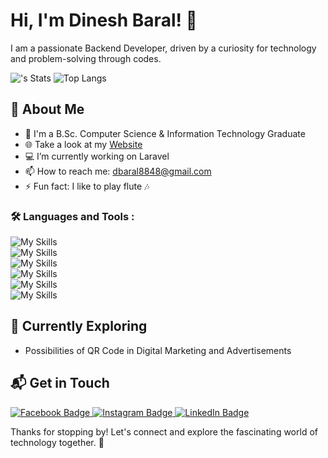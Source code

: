 # Hi, I'm Dinesh Baral! 👋

I am a passionate Backend Developer, driven by a curiosity for technology and problem-solving through codes.

![<username>'s Stats](https://github-readme-stats.vercel.app/api?username=d-baral&theme=vue-dark&show_icons=true&hide_border=true&count_private=true)
![Top Langs](https://github-readme-stats.vercel.app/api/top-langs/?username=d-baral&layout=compact)

## 🚀 About Me

- 🔭 I'm a B.Sc. Computer Science & Information Technology Graduate
- 🌐 Take a look at my <a href="https://www.dineshbaral.com.np/">Website</a>
- 💻 I’m currently working on Laravel
- 📫 How to reach me: <a href="mailto:dbaral8848@gmail.com">dbaral8848@gmail.com</a>
- ⚡ Fun fact: I like to play flute 🎶


### :hammer_and_wrench: Languages and Tools :
![My Skills](https://skillicons.dev/icons?i=html,css,js)<br> 
![My Skills](https://skillicons.dev/icons?i=ps,ai,figma,xd)<br>
![My Skills](https://skillicons.dev/icons?i=php,laravel)<br>
![My Skills](https://skillicons.dev/icons?i=mysql,postgres)<br>
![My Skills](https://skillicons.dev/icons?i=git,github,gitlab)<br>
![My Skills](https://skillicons.dev/icons?i=vscode,postman)<br>

## 🌱 Currently Exploring
  - Possibilities of QR Code in Digital Marketing and Advertisements

## 📬 Get in Touch

<div id="badges">
  <a href="https://www.facebook.com/dinz.111">
    <img src="https://img.shields.io/badge/LinkedIn-blue?style=for-the-badge&logo=linkedin&logoColor=white" alt="Facebook Badge"/>
  </a>
  <a href="https://www.instagram.com/dinz.111/">
    <img src="https://img.shields.io/badge/LinkedIn-blue?style=for-the-badge&logo=linkedin&logoColor=white" alt="Instagram Badge"/>
  </a>
  <a href="https://www.linkedin.com/in/d-baral/">
    <img src="https://img.shields.io/badge/LinkedIn-blue?style=for-the-badge&logo=linkedin&logoColor=white" alt="LinkedIn Badge"/>
  </a>
</div>

Thanks for stopping by! Let's connect and explore the fascinating world of technology together. 🚀
